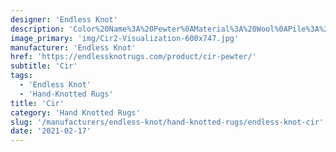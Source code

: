 ```yaml
---
designer: 'Endless Knot'
description: 'Color%20Name%3A%20Pewter%0AMaterial%3A%20Wool%0APile%3A%20CutStyle%3A%20Abstract%2C%20Modern%2C%20New%20ArrivalsCollection%3A%20Hand-Knotted%20Collection'
image_primary: 'img/Cir2-Visualization-600x747.jpg'
manufacturer: 'Endless Knot'
href: 'https://endlessknotrugs.com/product/cir-pewter/'
subtitle: 'Cir'
tags:
  - 'Endless Knot'
  - 'Hand-Knotted Rugs'
title: 'Cir'
category: 'Hand Knotted Rugs'
slug: '/manufacturers/endless-knot/hand-knotted-rugs/endless-knot-cir'
date: '2021-02-17'
---
```

